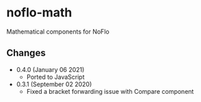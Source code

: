 # noflo-math

Mathematical components for NoFlo

## Changes

* 0.4.0 (January 06 2021)
  - Ported to JavaScript
* 0.3.1 (September 02 2020)
  - Fixed a bracket forwarding issue with Compare component
